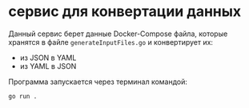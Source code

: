 # сервис для конвертации данных 
Данный сервис берет данные Docker-Compose файла, которые хранятся в файле ```generateInputFiles.go``` и конвертирует их:
- из JSON в YAML
- из YAML в JSON

Программа запускается через терминал командой:

```go run .```
